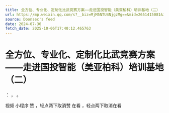 ```yaml
---
title: 全方位、专业化、定制化比武竞赛方案——走进国投智能（美亚柏科）培训基地（二）
url: https://mp.weixin.qq.com/s?__biz=MjM5NTU4NjgzMg==&mid=2651415081&idx=1&sn=fedf01ce510fe5ebcb2e10bf7f06a9c7
source: Doonsec's feed
date: 2024-07-30
fetch_date: 2025-10-06T17:40:12.465763
---
```


# 全方位、专业化、定制化比武竞赛方案——走进国投智能（美亚柏科）培训基地（二）

：
，
。

视频
小程序
赞
，轻点两下取消赞
在看
，轻点两下取消在看